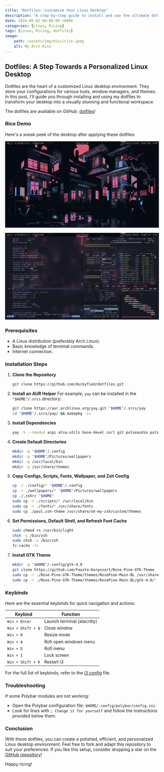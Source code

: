 ```yaml
---
title: "Dotfiles: Customize Your Linux Desktop"
description: "A step-by-step guide to install and use the ultimate dotfiles for a personalized Linux experience."
date: 2024-06-02 00:00:00 +0000
categories: [Linux, Ricing]
tags: [Linux, Ricing, dotfiles]
image: 
    path: /assets/img/misc/rice.jpeg
    alt: My Arch Rice
---
```


## Dotfiles: A Step Towards a Personalized Linux Desktop

Dotfiles are the heart of a customized Linux desktop environment. They store your configurations for various tools, window managers, and themes. In this post, I'll guide you through installing and using my dotfiles to transform your desktop into a visually stunning and functional workspace.

The dotfiles are available on GitHub: [dotfiles](https://github.com/duckyfied/dotfiles)!

### Rice Demo

Here's a sneak peek of the desktop after applying these dotfiles:

![Screenshot 1](/assets/img/misc/clean_rice.jpeg)

![Screenshot 2](/assets/img/misc/rice.jpeg)

### Prerequisites
- A Linux distribution (preferably Arch Linux).
- Basic knowledge of terminal commands.
- Internet connection.

### Installation Steps

1. **Clone the Repository**
   ```bash
   git clone https://github.com/duckyfied/dotfiles.git
   ```

2. **Install an AUR Helper**
   For example, `yay` can be installed in the `"$HOME"/.srcs` directory:
   ```bash
   git clone https://aur.archlinux.org/yay.git "$HOME"/.srcs/yay
   cd "$HOME"/.srcs/yay/ && makepkg -si
   ```

3. **Install Dependencies**
   ```bash
   yay -S --needed acpi alsa-utils base-devel curl git pulseaudio pulseaudio-alsa xorg xorg-xinit alacritty btop code dunst feh ffcast firefox i3-gaps i3lock-color i3-resurrect libnotify light mpc mpd ncmpcpp nemo neofetch neovim oh-my-zsh-git pacman-contrib papirus-icon-theme pfetch picom polybar ranger rofi scrot slop xclip zathura zathura-pdf-mupdf zsh
   ```

4. **Create Default Directories**
   ```bash
   mkdir -p "$HOME"/.config
   mkdir -p "$HOME"/Pictures/wallpapers
   mkdir -p /usr/local/bin
   mkdir -p /usr/share/themes
   ```

5. **Copy Configs, Scripts, Fonts, Wallpaper, and Zsh Config**
   ```bash
   cp -r ./config/* "$HOME"/.config
   cp -r ./wallpapers/* "$HOME"/Pictures/wallpapers
   cp ./.zshrc "$HOME"
   sudo cp -r ./scripts/* /usr/local/bin
   sudo cp -r ./fonts/* /usr/share/fonts
   sudo cp ./paul.zsh-theme /usr/share/oh-my-zsh/custom/themes
   ```

6. **Set Permissions, Default Shell, and Refresh Font Cache**
   ```bash
   sudo chmod +s /usr/bin/light
   chsh -s /bin/zsh
   sudo chsh -s /bin/zsh
   fc-cache -fv
   ```

7. **Install GTK Theme**
   ```bash
   mkdir -p "$HOME"/.config/gtk-4.0
   git clone https://github.com/Fausto-Korpsvart/Rose-Pine-GTK-Theme
   sudo cp -r ./Rose-Pine-GTK-Theme/themes/RosePine-Main-BL /usr/share/themes/RosePine-Main
   sudo cp -r ./Rose-Pine-GTK-Theme/themes/RosePine-Main-BL/gtk-4.0/* "$HOME"/.config/gtk-4.0
   ```

### Keybinds

Here are the essential keybinds for quick navigation and actions:

| Keybind             | Function                             |
|---------------------|--------------------------------------|
| `Win + Enter`       | Launch terminal (alacritty)          |
| `Win + Shift + Q`   | Close window                         |
| `Win + R`           | Resize mode                          |
| `Win + A`           | Rofi open windows menu               |
| `Win + D`           | Rofi menu                            |
| `Win + I`           | Lock screen                          |
| `Win + Shift + R`   | Restart i3                           |

For the full list of keybinds, refer to the [i3 config](./config/i3/config) file.

### Troubleshooting

If some Polybar modules are not working:
- Open the Polybar configuration file: `$HOME/.config/polybar/config.ini`.
- Look for lines with `; Change it for yourself` and follow the instructions provided below them.

### Conclusion

With these dotfiles, you can create a polished, efficient, and personalized Linux desktop environment. Feel free to fork and adapt this repository to suit your preferences. If you like this setup, consider dropping a star on the [GitHub repository](https://github.com/duckyfied/dotfiles)!

Happy ricing!